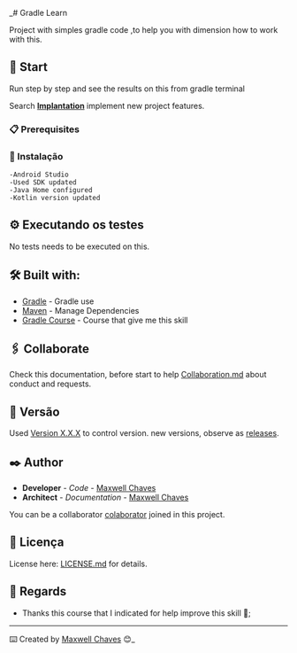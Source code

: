 _# Gradle Learn

Project with simples gradle code ,to help you with dimension how to work with this.

## 🚀 Start

Run step by step and see the results on this from gradle terminal 

Search **[Implantation](https://www.udemy.com/course/gradle-masterclass/learn/lecture/11781954?start=615)** implement new project features.

### 📋 Prerequisites

### 🔧 Instalação

    -Android Studio
    -Used SDK updated
    -Java Home configured
    -Kotlin version updated

## ⚙️ Executando os testes

No tests needs to be executed on this.



## 🛠️ Built with: 

* [Gradle](https://docs.gradle.org/current/userguide/getting_started_eng.html) - Gradle use
* [Maven](https://maven.apache.org/) - Manage Dependencies
* [Gradle Course](https://www.udemy.com/course/gradle-masterclass/learn/lecture/11781954?start=615) - Course that give me this skill

## 🖇️ Collaborate

Check this documentation, before start to help [Collaboration.md](https://gist.github.com/usuario/Collaboration.md) about conduct and requests.

## 📌 Versão

Used [Version X.X.X](http://semver.org/) to control version. new versions, observe as [releases](https://github.com/suas/tags/do/release1).

## ✒️ Author

* **Developer** - *Code* - [Maxwell Chaves](https://github.com/bezmaxwell)
* **Architect** - *Documentation* - [Maxwell Chaves](https://github.com/bezmaxwell)

You can be a collaborator [colaborator](https://github.com/usuario/projeto/colaboradores) joined in this project.

## 📄 Licença

License here: [LICENSE.md](https://github.com/usuario/projeto/licenca) for details.

## 🎁 Regards

* Thanks this course that I indicated for help improve this skill 📢;


---
⌨️ Created by [Maxwell Chaves](https://gist.github.com/bezmaxwell) 😊_